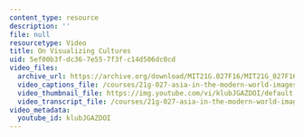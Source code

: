 ```yaml
---
content_type: resource
description: ''
file: null
resourcetype: Video
title: On Visualizing Cultures
uid: 5ef00b3f-dc36-7e55-7f3f-c14d506dc0cd
video_files:
  archive_url: https://archive.org/download/MIT21G.027F16/MIT21G_027F16_educator_03_300k.mp4
  video_captions_file: /courses/21g-027-asia-in-the-modern-world-images-representations-fall-2016/4d4a24d6073658c4ad1638057586473e_klubJGAZDOI.vtt
  video_thumbnail_file: https://img.youtube.com/vi/klubJGAZDOI/default.jpg
  video_transcript_file: /courses/21g-027-asia-in-the-modern-world-images-representations-fall-2016/2b8957edc0a731010ab9015b898b1cc1_klubJGAZDOI.pdf
video_metadata:
  youtube_id: klubJGAZDOI
---
```


